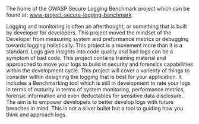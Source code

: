 The home of the OWASP Secure Logging Benchmark project which can be found
at: [www-project-secure-logging-benchmark](https://owasp.org/www-project-secure-logging-benchmark/).

Logging and monitoring is often an afterthought, or something that is built by developer for developers. This project
moved the mindset of the Developer from measuring system and preformance metrics or debugging towards logging
holistically. This project is a movement more than it is a standard. Logs give insights into code quality and bad logs
can be a symptom of bad code. This project contains training material and approached to move your logs to build in
security and forensics capabillities within the development cycle. This project will cover a varienty of things to
consider within designing the logging that is best for your application. It includes a Benchmarking tool which is still
in development to rate your logs in terms of maturity in terms of system monitoring, performance metrics, forensic
information and even deductables for sensitive data disclosure. The aim is to empower developers to better develop logs
with future breaches in mind. This is not a silver bullet but a tool to guiding how you think and approach logs.
